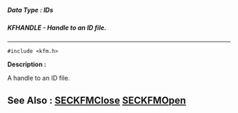 ##### Data Type : IDs
##### KFHANDLE - Handle to an ID file.
---
```
#include <kfm.h>
```
**Description :**

A handle to an ID file.

**See Also :**
[SECKFMClose](/reference/Func/SECKFMClose)
[SECKFMOpen](/reference/Func/SECKFMOpen)
---
